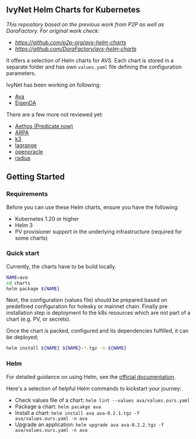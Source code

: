 ## IvyNet Helm Charts for Kubernetes

_This repository based on the previous work from P2P as well as DoraFactory._
_For original work check:_
* _https://github.com/p2p-org/avs-helm-charts_
* _https://github.com/DoraFactory/avs-helm-charts_

It offers a selection of Helm charts for AVS.
Each chart is stored in a separate folder and has own `values.yaml` file defining the configuration parameters.

IvyNet has been working on following:
* [Ava](./charts/ava)
* [EigenDA](./charts/eigenda)

There are a few more not reviewed yet:

* [Aethos (Predicate now)](./charts/aethos)
* [ARPA](./charts/arpa)
* [k3](./charts/k3)
* [lagrange](./charts/lagrange)
* [openoracle](./charts/openoracle)
* [radius](./charts/radius)

## Getting Started

### Requirements

Before you can use these Helm charts, ensure you have the following:

* Kubernetes 1.20 or higher
* Helm 3
* PV provisioner support in the underlying infrastructure (required for some charts)


### Quick start

Currently, the charts have to be build locally.
```sh
NAME=ava
cd charts
helm package ${NAME}
```

Next, the configuration (values file) should be prepared based on predefined configuration for holesky or mainnet chain.
Finally pre installation step is deployment fo the k8s resources which are not part of a chart (e.g. PV, or secrets).

Once the chart is packed, configured and its dependencies fulfilled, it can be deployed;
```sh
helm install ${NAME} ${NAME}-*.tgz -n ${NAME}
```

### Helm

For detailed guidance on using Helm, see the [official documentation](https://helm.sh/docs/intro/using_helm/).

Here's a selection of helpful Helm commands to kickstart your journey:

* Check values file of a chart: `helm lint --values ava/values.ours.yaml`
* Package a chart: `helm pacakge ava`
* Install a chart: `helm install ava ava-0.2.1.tgz -f ava/values.ours.yaml -n ava`
* Upgrade an application: `helm upgrade ava ava-0.2.2.tgz -f ava/values.ours.yaml -n ava`

